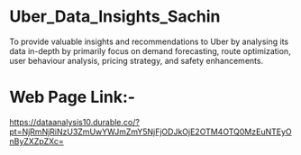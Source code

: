 # Uber_Data_Insights_Sachin

To provide valuable insights and recommendations to Uber by analysing its data in-depth by primarily focus on demand forecasting, route optimization, user behaviour analysis, pricing strategy, and safety enhancements.

# Web Page Link:-

https://dataanalysis10.durable.co/?pt=NjRmNjRiNzU3ZmUwYWJmZmY5NjFjODJkOjE2OTM4OTQ0MzEuNTEyOnByZXZpZXc=
